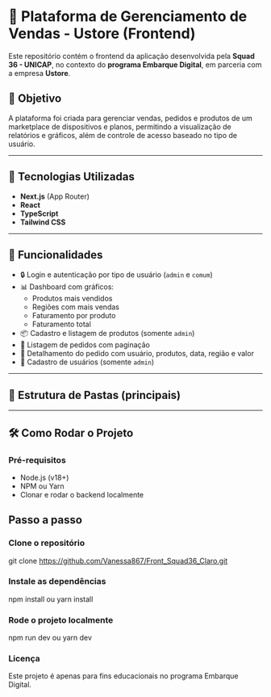 # 🛒 Plataforma de Gerenciamento de Vendas - Ustore (Frontend)

Este repositório contém o frontend da aplicação desenvolvida pela **Squad 36 - UNICAP**, no contexto do **programa Embarque Digital**, em parceria com a empresa **Ustore**.

## 📌 Objetivo

A plataforma foi criada para gerenciar vendas, pedidos e produtos de um marketplace de dispositivos e planos, permitindo a visualização de relatórios e gráficos, além de controle de acesso baseado no tipo de usuário.

---

## 🚀 Tecnologias Utilizadas

- **Next.js** (App Router)
- **React**
- **TypeScript**
- **Tailwind CSS**

---

## 🧩 Funcionalidades

- 🔒 Login e autenticação por tipo de usuário (`admin` e `comum`)
- 📊 Dashboard com gráficos:
  - Produtos mais vendidos
  - Regiões com mais vendas
  - Faturamento por produto
  - Faturamento total
- 📦 Cadastro e listagem de produtos (somente `admin`)
- 📃 Listagem de pedidos com paginação
- 📌 Detalhamento do pedido com usuário, produtos, data, região e valor
- 👥 Cadastro de usuários (somente `admin`)

---

## 🧱 Estrutura de Pastas (principais)

---

## 🛠️ Como Rodar o Projeto

### Pré-requisitos

- Node.js (v18+)
- NPM ou Yarn
- Clonar e rodar o backend localmente

## Passo a passo

### Clone o repositório
git clone https://github.com/Vanessa867/Front_Squad36_Claro.git

### Instale as dependências
npm install
ou
yarn install

### Rode o projeto localmente
npm run dev
ou
yarn dev 

### Licença
Este projeto é apenas para fins educacionais no programa Embarque Digital.



